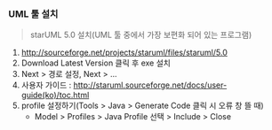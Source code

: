 ### UML 툴 설치
> starUML 5.0 설치(UML 툴 중에서 가장 보편화 되어 있는 프로그램)

1. http://sourceforge.net/projects/staruml/files/staruml/5.0
2. Download Latest Version 클릭 후 exe 설치
3. Next > 경로 설정, Next > ...
4. 사용자 가이드 : http://staruml.sourceforge.net/docs/user-guide(ko)/toc.html
5. profile 설정하기(Tools > Java > Generate Code 클릭 시 오류 창 뜰 때)
   * Model > Profiles > Java Profile 선택 > Include > Close

  



